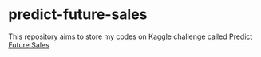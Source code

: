 # predict-future-sales
This repository aims to store my codes on Kaggle challenge called [Predict Future Sales](https://www.kaggle.com/c/competitive-data-science-predict-future-sales/data)
